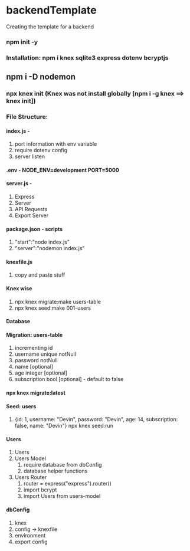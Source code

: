 # backendTemplate
Creating the template for a backend

### npm init -y

### Installation: npm i knex sqlite3 express dotenv bcryptjs
## npm i -D nodemon

### npx knex init (Knex was not install globally [npm i -g knex ==> knex init])

### File Structure:

#### index.js - 
1. port information with env variable
2. require dotenv config
3. server listen

#### .env - NODE_ENV=development PORT=5000

#### server.js - 
1. Express
2. Server
3. API Requests
4. Export Server

#### package.json - scripts
1. "start":"node index.js"
2. "server":"nodemon index.js"

#### knexfile.js
1. copy and paste stuff

#### Knex wise
1. npx knex migrate:make users-table
2. npx knex seed:make 001-users

#### Database

#### Migration: users-table
1. incrementing id 
2. username unique notNull
3. password notNull
4. name [optional]
5. age integer [optional]
6. subscription bool [optional] - default to false

#### npx knex migrate:latest

#### Seed: users
1. {id: 1, username: "Devin", password: "Devin", age: 14, subscription: false, name: "Devin"}
npx knex seed:run

#### Users
1. Users
2. Users Model
    1. require database from dbConfig
    2. database helper functions
3. Users Router
    1. router = express("express").router()
    2. import bcrypt
    3. import Users from users-model
    

#### dbConfig
1. knex
2. config -> knexfile
3. environment
4. export config